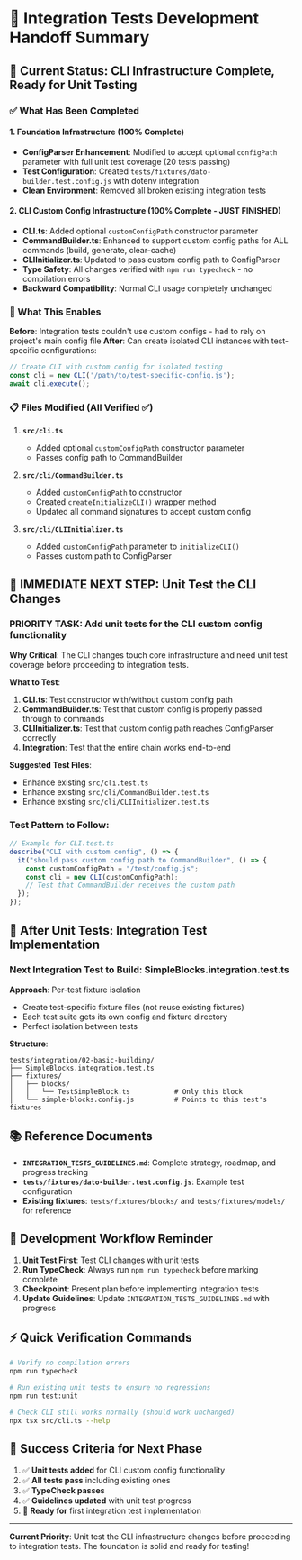 # 🔄 Integration Tests Development Handoff Summary

## 📍 Current Status: CLI Infrastructure Complete, Ready for Unit Testing

### ✅ What Has Been Completed

#### **1. Foundation Infrastructure (100% Complete)**
- **ConfigParser Enhancement**: Modified to accept optional `configPath` parameter with full unit test coverage (20 tests passing)
- **Test Configuration**: Created `tests/fixtures/dato-builder.test.config.js` with dotenv integration
- **Clean Environment**: Removed all broken existing integration tests

#### **2. CLI Custom Config Infrastructure (100% Complete - JUST FINISHED)**
- **CLI.ts**: Added optional `customConfigPath` constructor parameter
- **CommandBuilder.ts**: Enhanced to support custom config paths for ALL commands (build, generate, clear-cache)
- **CLIInitializer.ts**: Updated to pass custom config path to ConfigParser
- **Type Safety**: All changes verified with `npm run typecheck` - no compilation errors
- **Backward Compatibility**: Normal CLI usage completely unchanged

### 🎯 What This Enables

**Before**: Integration tests couldn't use custom configs - had to rely on project's main config file
**After**: Can create isolated CLI instances with test-specific configurations:

```typescript
// Create CLI with custom config for isolated testing
const cli = new CLI('/path/to/test-specific-config.js');
await cli.execute();
```

### 📋 Files Modified (All Verified ✅)

1. **`src/cli.ts`**
   - Added optional `customConfigPath` constructor parameter
   - Passes config path to CommandBuilder

2. **`src/cli/CommandBuilder.ts`**
   - Added `customConfigPath` to constructor
   - Created `createInitializeCLI()` wrapper method
   - Updated all command signatures to accept custom config

3. **`src/cli/CLIInitializer.ts`**
   - Added `customConfigPath` parameter to `initializeCLI()`
   - Passes custom path to ConfigParser

## 🚨 **IMMEDIATE NEXT STEP: Unit Test the CLI Changes**

### **PRIORITY TASK**: Add unit tests for the CLI custom config functionality

**Why Critical**: The CLI changes touch core infrastructure and need unit test coverage before proceeding to integration tests.

**What to Test**:
1. **CLI.ts**: Test constructor with/without custom config path
2. **CommandBuilder.ts**: Test that custom config is properly passed through to commands
3. **CLIInitializer.ts**: Test that custom config path reaches ConfigParser correctly
4. **Integration**: Test that the entire chain works end-to-end

**Suggested Test Files**:
- Enhance existing `src/cli.test.ts`
- Enhance existing `src/cli/CommandBuilder.test.ts`  
- Enhance existing `src/cli/CLIInitializer.test.ts`

### **Test Pattern to Follow**:
```typescript
// Example for CLI.test.ts
describe("CLI with custom config", () => {
  it("should pass custom config path to CommandBuilder", () => {
    const customConfigPath = "/test/config.js";
    const cli = new CLI(customConfigPath);
    // Test that CommandBuilder receives the custom path
  });
});
```

## 🎯 After Unit Tests: Integration Test Implementation

### **Next Integration Test to Build**: SimpleBlocks.integration.test.ts

**Approach**: Per-test fixture isolation
- Create test-specific fixture files (not reuse existing fixtures)
- Each test suite gets its own config and fixture directory
- Perfect isolation between tests

**Structure**:
```
tests/integration/02-basic-building/
├── SimpleBlocks.integration.test.ts
├── fixtures/
│   ├── blocks/
│   │   └── TestSimpleBlock.ts           # Only this block
│   └── simple-blocks.config.js          # Points to this test's fixtures
```

## 📚 Reference Documents

- **`INTEGRATION_TESTS_GUIDELINES.md`**: Complete strategy, roadmap, and progress tracking
- **`tests/fixtures/dato-builder.test.config.js`**: Example test configuration
- **Existing fixtures**: `tests/fixtures/blocks/` and `tests/fixtures/models/` for reference

## 🔧 Development Workflow Reminder

1. **Unit Test First**: Test CLI changes with unit tests
2. **Run TypeCheck**: Always run `npm run typecheck` before marking complete  
3. **Checkpoint**: Present plan before implementing integration tests
4. **Update Guidelines**: Update `INTEGRATION_TESTS_GUIDELINES.md` with progress

## ⚡ Quick Verification Commands

```bash
# Verify no compilation errors
npm run typecheck

# Run existing unit tests to ensure no regressions
npm run test:unit

# Check CLI still works normally (should work unchanged)
npx tsx src/cli.ts --help
```

## 🎯 Success Criteria for Next Phase

1. ✅ **Unit tests added** for CLI custom config functionality
2. ✅ **All tests pass** including existing ones
3. ✅ **TypeCheck passes** 
4. ✅ **Guidelines updated** with unit test progress
5. 🎯 **Ready for** first integration test implementation

---

**Current Priority**: Unit test the CLI infrastructure changes before proceeding to integration tests. The foundation is solid and ready for testing!